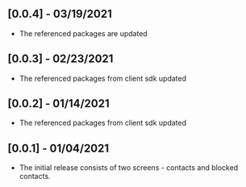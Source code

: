 ## [0.0.4] - 03/19/2021

* The referenced packages are updated

## [0.0.3] - 02/23/2021

* The referenced packages from client sdk updated

## [0.0.2] - 01/14/2021

* The referenced packages from client sdk updated

## [0.0.1] - 01/04/2021

* The initial release consists of two screens - contacts and blocked contacts.